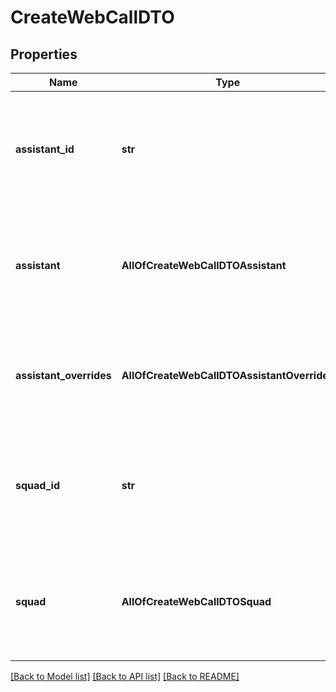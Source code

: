 # CreateWebCallDTO

## Properties
Name | Type | Description | Notes
------------ | ------------- | ------------- | -------------
**assistant_id** | **str** | This is the assistant that will be used for the call. To use a transient assistant, use &#x60;assistant&#x60; instead. | [optional] 
**assistant** | **AllOfCreateWebCallDTOAssistant** | This is the assistant that will be used for the call. To use an existing assistant, use &#x60;assistantId&#x60; instead. | [optional] 
**assistant_overrides** | **AllOfCreateWebCallDTOAssistantOverrides** | These are the overrides for the &#x60;assistant&#x60; or &#x60;assistantId&#x60;&#x27;s settings and template variables. | [optional] 
**squad_id** | **str** | This is the squad that will be used for the call. To use a transient squad, use &#x60;squad&#x60; instead. | [optional] 
**squad** | **AllOfCreateWebCallDTOSquad** | This is a squad that will be used for the call. To use an existing squad, use &#x60;squadId&#x60; instead. | [optional] 

[[Back to Model list]](../README.md#documentation-for-models) [[Back to API list]](../README.md#documentation-for-api-endpoints) [[Back to README]](../README.md)

